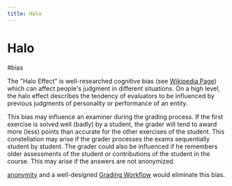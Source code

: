 ```yaml
---
title: Halo
---
```


# Halo

#bias

The "Halo Effect" is well-researched cognitive bias (see [Wikipedia Page](https://en.wikipedia.org/wiki/Halo_effect)) which can affect people's judgment in different situations. On a high level, the halo effect describes the tendency of evaluators to be influenced by previous judgments of personality or performance of an entity.

This bias may influence an examiner during the grading process. If the first exercise is solved well (badly) by a student, the grader will tend to award more (less) points than accurate for the other exercises of the student. This constellation may arise if the grader processes the exams sequentially student by student. The grader could also be influenced if he remembers older assessments of the student or contributions of the student in the course. This may arise if the answers are not anonymized.

[anonymity](research/features/definitions/anonymity.md) and a well-designed [Grading Workflow](research/features/definitions/grading-workflow.md) would eliminate this bias.
